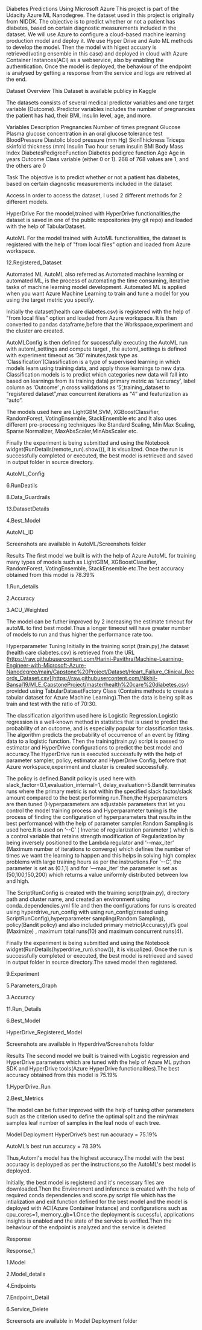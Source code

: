 Diabetes Predictions Using Microsoft Azure
This project is part of the Udacity Azure ML Nanodegree. The dataset used in this project is originally from NIDDK. The objective is to predict whether or not a patient has diabetes, based on certain diagnostic measurements included in the dataset. We will use Azure to configure a cloud-based machine learning production model and deploy it. We use Hyper Drive and Auto ML methods to develop the model. Then the model with higest accuary is retrieved(voting ensemble in this case) and deployed in cloud with Azure Container Instances(ACI) as a webservice, also by enabling the authentication. Once the model is deployed, the behaviour of the endpoint is analysed by getting a response from the service and logs are retrived at the end.

Dataset
Overview
This Dataset is available publicy in Kaggle

The datasets consists of several medical predictor variables and one target variable (Outcome). Predictor variables includes the number of pregnancies the patient has had, their BMI, insulin level, age, and more.

Variables Description
Pregnancies Number of times pregnant
Glucose Plasma glucose concentration in an oral glucose tolerance test
BloodPressure Diastolic blood pressure (mm Hg)
SkinThickness Triceps skinfold thickness (mm)
Insulin Two hour serum insulin
BMI Body Mass Index
DiabetesPedigreeFunction Diabetes pedigree function
Age Age in years
Outcome Class variable (either 0 or 1). 268 of 768 values are 1, and the others are 0

Task
The objective is to predict whether or not a patient has diabetes, based on certain diagnostic measurements included in the dataset

Access
In order to access the dataset, I used 2 different methods for 2 different models.

HyperDrive
For the moodel,trained with HyperDrive functionalities,the dataset is saved in one of the public respositories (my git repo) and loaded with the help of TabularDataset.

AutoML
For the model trained with AutoML functionalities, the dataset is registered with the help of "from local files" option and loaded from Azure workspace.

12.Registered_Dataset

Automated ML
AutoML also referred as Automated machine learning or automated ML, is the process of automating the time consuming, iterative tasks of machine learning model development. Automated ML is applied when you want Azure Machine Learning to train and tune a model for you using the target metric you specify.

Initially the dataset(health care diabetes.csv) is registered with the help of "from local files" option and loaded from Azure workspace. It is then converted to pandas dataframe,before that the Workspace,experiment and the cluster are created.

AutoMLConfig is then defined for successfully executing the AutoML run with automl_settings and compute target , the automl_settings is defined with experiment timeout as ‘30’ minutes,task type as ‘Classification’(Classification is a type of supervised learning in which models learn using training data, and apply those learnings to new data. Classification models is to predict which categories new data will fall into based on learnings from its training data) primary metric as ‘accuracy’, label column as ‘Outcome’ 
,n cross validations as ‘5’,training_dataset to “registered dataset”,max concurrent iterations as “4” and featurization as “auto”.

The models used here are LightGBM,SVM, XGBoostClassifier, RandomForest, VotingEnsemble, StackEnsemble etc and It also uses different pre-processing techniques like Standard Scaling, Min Max Scaling, Sparse Normalizer, MaxAbsScaler,MinAbsScaler etc.

Finally the experiment is being submitted and using the Notebook widget(RunDetails(remote_run).show()), it is visualized. Once the run is successfully completed or executed, the best model is retrieved and saved in output folder in source directory.

AutoML_Config

6.RunDeatils

8.Data_Guardrails

13.DatasetDetails

4.Best_Model

AutoML_ID

Screenshots are available in AutoML/Screenshots folder

Results
The first model we built is with the help of Azure AutoML for training many types of models such as LightGBM, XGBoostClassifier, RandomForest, VotingEnsemble, StackEnsemble etc.The best accuracy obtained from this model is 78.39%

1.Run_details

2.Accuracy

3.ACU_Weighted

The model can be futher improved by 2 increasing the estimate timeout for autoML to find best model.Thus a longer timeout will have greater number of models to run and thus higher the performance rate too.

Hyperparameter Tuning
Initially in the training script (train.py),the dataset (health care diabetes.csv) is retrieved from the URL (https://raw.githubusercontent.com/Harini-Pavithra/Machine-Learning-Engineer-with-Microsoft-Azure-Nanodegree/main/Capstone%20Project/Dataset/Heart_Failure_Clinical_Records_Dataset.csv](https://raw.githubusercontent.com/Nikhil-Bansal19/MLE_CapstoneProject/master/health%20care%20diabetes.csv) provided using TabularDatasetFactory Class (Contains methods to create a tabular dataset for Azure Machine Learning).Then the data is being split as train and test with the ratio of 70:30.

The classification algorithm used here is Logistic Regression.Logistic regression is a well-known method in statistics that is used to predict the probability of an outcome, and is especially popular for classification tasks. The algorithm predicts the probability of occurrence of an event by fitting data to a logistic function. Then the training(train.py) script is passed to estimator and HyperDrive configurations to predict the best model and accuracy.The HyperDrive run is executed successfully with the help of parameter sampler, policy, estimator and HyperDrive Config, before that Azure workspace,experiment and cluster is created successfully.

The policy is defined.Bandit policy is used here with slack_factor=0.1,evaluation_internal=1, delay_evaluation=5.Bandit terminates runs where the primary metric is not within the specified slack factor/slack amount compared to the best performing run.Then,the Hyperparameters are then tuned (Hyperparameters are adjustable parameters that let you control the model training process and Hyperparameter tuning is the process of finding the configuration of hyperparameters that results in the best performance) with the help of parameter sampler.Random Sampling is used here.It is used on ‘--C’ ( Inverse of regularization parameter ) which is a control variable that retains strength modification of Regularization by being inversely positioned to the Lambda regulator and ‘--max_iter’ (Maximum number of iterations to converge) which defines the number of times we want the learning to happen and this helps in solving high complex problems with large training hours as per the instructions.For ‘--C’, the parameter is set as (0.1,1) and for ‘—max_iter’ the parameter is set as (50,100,150,200) which returns a value uniformly distributed between low and high.

The ScriptRunConfig is created with the training script(train.py), directory path and cluster name, and created an environment using conda_dependencies.yml file and then the configurations for runs is created using hyperdrive_run_config with using run_config(created using ScriptRunConfig),hyperparameter sampling(Random Sampling), policy(Bandit policy) and also included primary metric(Accuracy),it’s goal (Maximize) , maximum total runs(10) and maximum concurrent runs(4).

Finally the experiment is being submitted and using the Notebook widget(RunDetails(hyperdrive_run).show()), it is visualized. Once the run is successfully completed or executed, the best model is retrieved and saved in output folder in source directory.The saved model then registered.

9.Experiment

5.Parameters_Graph

3.Accuracy

11.Run_Details

6.Best_Model

HyperDrive_Registered_Model

Screenshots are available in Hyperdrive/Screenshots folder

Results
The second model we built is trained with Logistic regression and HyperDrive parameters which are tuned with the help of Azure ML python SDK and HyperDrive tools(Azure HyperDrive functionalities).The best accuracy obtained from this model is 75.19%

1.HyperDrive_Run

2.Best_Metrics

The model can be futher improved with the help of tuning other parameters such as the criterion used to define the optimal split and the min/max samples leaf number of samples in the leaf node of each tree.

Model Deployment
HyperDrive’s best run accuracy = 75.19%

AutoML’s best run accuracy = 78.39%

Thus,Automl's model has the highest accuracy.The model with the best accuracy is deployped as per the instructions,so the AutoML's best model is deployed.

Initially, the best model is registered and it's necessary files are downloaded.Then the Environment and inference is created with the help of required conda dependencies and score.py script file which has the intialization and exit function defined for the best model and the model is deployed with ACI(Azure Container Instance) and configurations such as cpu_cores=1, memory_gb=1.Once the deployment is sucessful, applications insights is enabled and the state of the service is verified.Then the behaviour of the endpoint is analyzed and the service is deleted

Response

Response_1

1.Model

2.Model_details

4.Endpoints

7.Endpoint_Detail

6.Service_Delete

Screensots are available in Model Deployment folder

